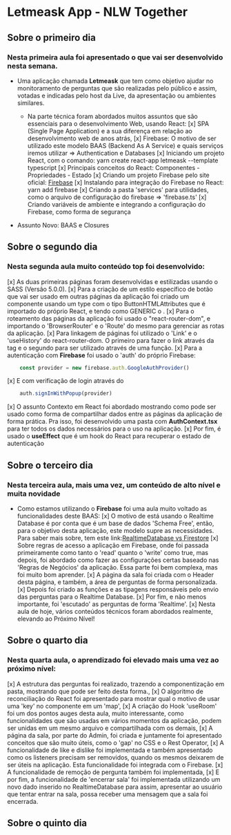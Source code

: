 # Letmeask App - NLW Together
## Sobre o primeiro dia
### Nesta primeira aula foi apresentado o que vai ser desenvolvido nesta semana. 
- Uma aplicação chamada **Letmeask** que tem como objetivo ajudar no monitoramento de perguntas 
que são realizadas pelo público e assim, votadas e indicadas pelo host da Live, da apresentação ou ambientes similares. 
    - Na parte técnica foram abordados muitos assuntos que são essenciais para o desenvolvimento Web, usando React:
        [x] SPA (Single Page Application) e a sua diferença em relação ao desenvolvimento web de anos atrás,
        [x] Firebase: O motivo de ser utilizado este modelo BAAS (Backend As A Service) e quais serviços iremos utilizar => Authentication e Databases
        [x] Iniciando um projeto React, com o comando: yarn create react-app letmeask --template typescript
        [x] Principais conceitos do React: Componentes - Propriedades - Estado 
        [x] Criando um projeto Firebase pelo site oficial: [Firebase](https://firebase.google.com/)
        [x] Instalando para integração do Firebase no React: yarn add firebase
        [x] Criando a pasta 'services' para utilidades, como o arquivo de configuração do firebase => 'firebase.ts'
        [x] Criando variáveis de ambiente e integrando a configuração do Firebase, como forma de segurança

- Assunto Novo: BAAS e Closures
    
## Sobre o segundo dia
### Nesta segunda aula muito conteúdo top foi desenvolvido:
[x] As duas primeiras páginas foram desenvolvidas e estilizadas usando o SASS (Versão 5.0.0).
[x] Para a criação de um estilo específico de botão que vai ser usado 
em outras páginas da aplicação foi criado um componente usando um 
type com o tipo ButtonHTMLAttributes que é importado do próprio React, 
e tendo como GENERIC o <HTMLButtonElement>.
[x] Para o roteamento das páginas da aplicação foi usado o "react-router-dom", 
e importando o 'BrowserRouter' e o 'Route' do mesmo para gerenciar as rotas da aplicação.
[x] Para linkagem de páginas foi utilizado o 'Link' e o 'useHistory' do react-router-dom. O primeiro
para fazer o link através da tag e o segundo para ser utilizado através de uma função.
[x] Para a autenticação com **Firebase** foi usado o 'auth' do próprio Firebase: 
``` js
    const provider = new firebase.auth.GoogleAuthProvider()
```
[x] E com verificação de login através do 
``` js
    auth.signInWithPopup(provider)
```
[x] O assunto Contexto em React foi abordado mostrando como pode ser usado como forma de compartilhar dados entre as páginas da aplicação de forma prática. Pra isso, foi desenvolvido uma pasta com **AuthContext.tsx** para ter todos os dados necessários para o uso na aplicação.
[x] Por fim, é usado o **useEffect** que é um hook do React para recuperar o estado de autenticação

## Sobre o terceiro dia
### Nesta terceira aula, mais uma vez, um conteúdo de alto nível e muita novidade
- Como estamos utilizando o **Firebase** foi uma aula muito voltado as funcionalidades deste BAAS:
    [x] O motivo de está usando o Realtime Database é por conta que é um base de dados 'Schema Free', então, para o objetivo desta aplicação, este modelo supre as necessidades. Para saber mais sobre, tem este link:[RealtimeDatabase vs Firestore](https://firebase.google.com/docs/database/rtdb-vs-firestore)
    [x] Sobre regras de acesso a aplicação em Firebase, onde foi passada primeiramente como tanto o 'read' quanto o 'write' como true, mas depois, foi abordado como fazer as configurações certas baseado nas 'Regras de Negócios' da aplicação. Essa parte foi bem complexa, mas foi muito bom aprender.
    [x] A página da sala foi criada com o Header desta página, e também, a área de perguntas de forma personalizada. 
    [x] Depois foi criado as funções e as tipagens responsáveis pelo envio das perguntas para o Realtime Database.
    [x] Por fim, e não menos importante, foi 'escutado' as perguntas de forma 'Realtime'.
    [x] Nesta aula de hoje, vários conteúdos técnicos foram abordados realmente, elevando ao Próximo Nível!

## Sobre o quarto dia
### Nesta quarta aula, o aprendizado foi elevado mais uma vez ao próximo nível:
[x] A estrutura das perguntas foi realizado, trazendo a componentização em pasta, 
    mostrando que pode ser feito desta forma.,
[x] O algoritmo de reconciliação do React foi apresentado para mostrar qual o motivo 
    de usar uma 'key' no componente em um 'map',
[x] A criação do Hook 'useRoom' foi um dos pontos auges desta aula, muito interessante,
    como funcionalidades que são usadas em vários momentos da aplicação, podem ser unidas em um mesmo arquivo 
    e compartilhada com os demais,
[x] A página da sala, por parte do Admin, foi criada e juntamente foi apresentado conceitos que são muito úteis, 
    como o 'gap' no CSS e o Rest Operator, 
[x] A funcionalidade de like e dislike foi implementada e também apresentado como os listeners precisam ser removidos, 
    quando os mesmos deixarem de ser úteis na aplicação. Esta funcionalidade foi integrada com o Firebase.
[x] A funcionalidade de remoção de pergunta também foi implementada, 
[x] E por fim, a funcionalidade de 'encerrar sala' foi implementada utilizando um novo dado inserido no RealtimeDatabase 
    para assim, apresentar ao usuário que tentar entrar na sala, possa receber uma mensagem que a sala foi encerrada.

## Sobre o quinto dia